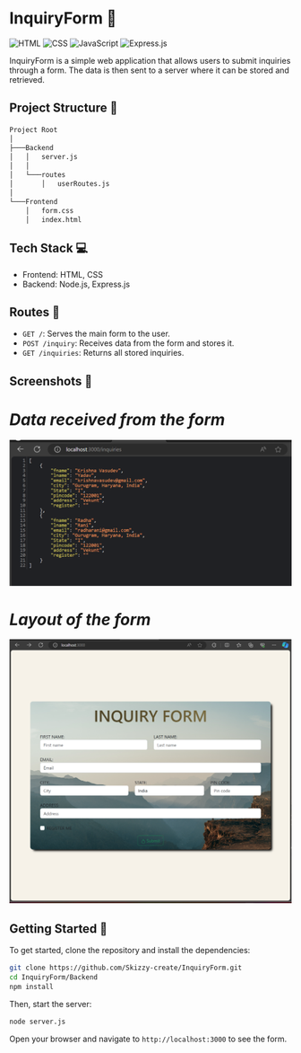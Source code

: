 # InquiryForm 📝

![HTML](https://img.shields.io/badge/-HTML-red)
![CSS](https://img.shields.io/badge/-CSS-blue)
![JavaScript](https://img.shields.io/badge/-JavaScript-yellow)
![Express.js](https://img.shields.io/badge/-Express.js-lightgrey)

InquiryForm is a simple web application that allows users to submit inquiries through a form. The data is then sent to a server where it can be stored and retrieved.

## Project Structure 📂

```
Project Root
│
├───Backend
│   │   server.js
│   │
│   └───routes
│       │   userRoutes.js
│   
└───Frontend
    │   form.css
    │   index.html
```

## Tech Stack 💻

- Frontend: HTML, CSS
- Backend: Node.js, Express.js

## Routes 🚦

- `GET /`: Serves the main form to the user.
- `POST /inquiry`: Receives data from the form and stores it.
- `GET /inquiries`: Returns all stored inquiries.

## Screenshots 📸
# _Data received from the form_
![Data Received](https://github.com/chiragmalik27/InquiryForm/blob/main/Data%20Recived.png)

# _Layout of the form_
![Form Layout](https://github.com/chiragmalik27/InquiryForm/blob/main/Form%20Layout.png)


## Getting Started 🚀

To get started, clone the repository and install the dependencies:

```bash
git clone https://github.com/Skizzy-create/InquiryForm.git
cd InquiryForm/Backend
npm install
```

Then, start the server:

```bash
node server.js
```

Open your browser and navigate to `http://localhost:3000` to see the form.
